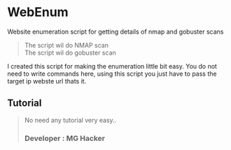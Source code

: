 # WebEnum
Website enumeration script for getting details of nmap and gobuster scans
<blockquote>
<p dir="auto">The script wil do NMAP scan  <br>
The script wil do gobuster scan</p>
</blockquote> 

I created this script for making the enumeration little bit easy.
You do not need to write commands here, using this script you just have to pass the target ip webste url thats it.


<h2>Tutorial</h2>
<blockquote>
<p dir="auto"> No need any tutorial very easy.. </blackquote>
<h3>Developer : MG Hacker </h3>
